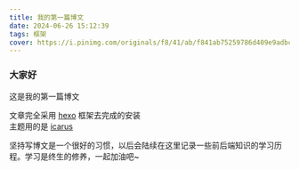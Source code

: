 ```yaml
---
title: 我的第一篇博文
date: 2024-06-26 15:12:39
tags: 框架
cover: https://i.pinimg.com/originals/f8/41/ab/f841ab75259786d409e9adbc40f53ce9.gif
---
```

### 大家好
这是我的第一篇博文
 
文章完全采用 [hexo](https://hexo.io/zh-cn/) 框架去完成的安装  
主题用的是 [icarus](https://github.com/ppoffice/hexo-theme-icarus)

坚持写博文是一个很好的习惯，以后会陆续在这里记录一些前后端知识的学习历程。学习是终生的修养，一起加油吧~